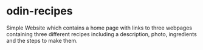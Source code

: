# odin-recipes

Simple Website which contains a home page with links to three webpages containing three different recipes including a description, photo, ingredients and the steps to make them.
